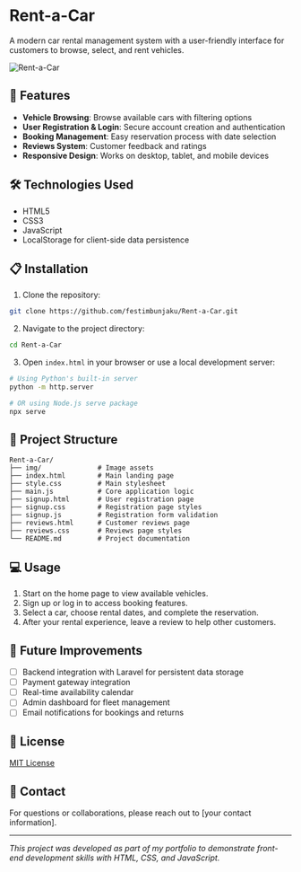 # Rent-a-Car

A modern car rental management system with a user-friendly interface for customers to browse, select, and rent vehicles.

![Rent-a-Car](https://raw.githubusercontent.com/festimbunjaku/Rent-a-Car/main/img/preview.jpg)

## 🚗 Features

- **Vehicle Browsing**: Browse available cars with filtering options
- **User Registration & Login**: Secure account creation and authentication
- **Booking Management**: Easy reservation process with date selection
- **Reviews System**: Customer feedback and ratings
- **Responsive Design**: Works on desktop, tablet, and mobile devices

## 🛠️ Technologies Used

- HTML5
- CSS3
- JavaScript
- LocalStorage for client-side data persistence

## 📋 Installation

1. Clone the repository:
```bash
git clone https://github.com/festimbunjaku/Rent-a-Car.git
```

2. Navigate to the project directory:
```bash
cd Rent-a-Car
```

3. Open `index.html` in your browser or use a local development server:
```bash
# Using Python's built-in server
python -m http.server

# OR using Node.js serve package
npx serve
```

## 📁 Project Structure

```
Rent-a-Car/
├── img/              # Image assets
├── index.html        # Main landing page
├── style.css         # Main stylesheet
├── main.js           # Core application logic
├── signup.html       # User registration page
├── signup.css        # Registration page styles
├── signup.js         # Registration form validation
├── reviews.html      # Customer reviews page
├── reviews.css       # Reviews page styles
└── README.md         # Project documentation
```

## 💻 Usage

1. Start on the home page to view available vehicles.
2. Sign up or log in to access booking features.
3. Select a car, choose rental dates, and complete the reservation.
4. After your rental experience, leave a review to help other customers.

## 🔄 Future Improvements

- [ ] Backend integration with Laravel for persistent data storage
- [ ] Payment gateway integration
- [ ] Real-time availability calendar
- [ ] Admin dashboard for fleet management
- [ ] Email notifications for bookings and returns

## 📝 License

[MIT License](LICENSE)

## 👥 Contact

For questions or collaborations, please reach out to [your contact information].

---

*This project was developed as part of my portfolio to demonstrate front-end development skills with HTML, CSS, and JavaScript.*